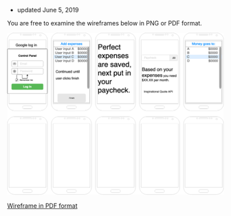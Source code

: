 + updated June 5, 2019

You are free to examine the wireframes below in PNG or PDF format.



![Wireframe png](Android%20budget%20app.png)

[Wireframe in PDF format](Android%20budget%20app.pdf) 